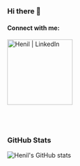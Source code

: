 ### Hi there 👋

#### Connect with me:

[<img align="center" alt="Henil | LinkedIn" width="150px" src="https://camo.githubusercontent.com/5e3d78e5310a41c0667e07077cf93596229de398b154b83885dc068874ed5365/68747470733a2f2f696d672e736869656c64732e696f2f62616467652f6c696e6b6564696e2d2532333145373742352e7376673f267374796c653d666f722d7468652d6261646765266c6f676f3d6c696e6b6564696e266c6f676f436f6c6f723d7768697465" />][linkedin]

<br />
<br />

### GitHub Stats

![Henil's GitHub stats](https://github-readme-stats.vercel.app/api?username=Henil-747&show_icons=true&theme=radical)

<br />
<br />


[linkedin]: https://www.linkedin.com/in/henil-shah-095837190

